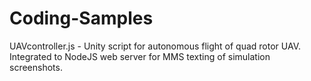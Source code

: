 # Coding-Samples

UAVcontroller.js - Unity script for autonomous flight of quad rotor UAV. Integrated to NodeJS web server for MMS texting of simulation screenshots.
